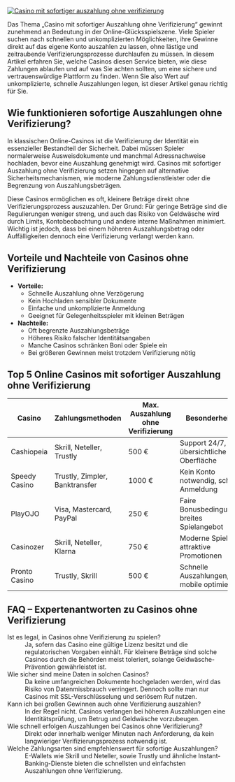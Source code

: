 [![Casino mit sofortiger auszahlung ohne verifizierung](https://123-caf.pages.dev/gitsignup.png)](https://vrmoo.ru/Bt82HjjY)

<p>Das Thema „Casino mit sofortiger Auszahlung ohne Verifizierung“ gewinnt zunehmend an Bedeutung in der Online-Glücksspielszene. Viele Spieler suchen nach schnellen und unkomplizierten Möglichkeiten, ihre Gewinne direkt auf das eigene Konto auszahlen zu lassen, ohne lästige und zeitraubende Verifizierungsprozesse durchlaufen zu müssen. In diesem Artikel erfahren Sie, welche Casinos diesen Service bieten, wie diese Zahlungen ablaufen und auf was Sie achten sollten, um eine sichere und vertrauenswürdige Plattform zu finden. Wenn Sie also Wert auf unkomplizierte, schnelle Auszahlungen legen, ist dieser Artikel genau richtig für Sie.</p>  <h2>Wie funktionieren sofortige Auszahlungen ohne Verifizierung?</h2> <p>In klassischen Online-Casinos ist die Verifizierung der Identität ein essenzieller Bestandteil der Sicherheit. Dabei müssen Spieler normalerweise Ausweisdokumente und manchmal Adressnachweise hochladen, bevor eine Auszahlung genehmigt wird. Casinos mit sofortiger Auszahlung ohne Verifizierung setzen hingegen auf alternative Sicherheitsmechanismen, wie moderne Zahlungsdienstleister oder die Begrenzung von Auszahlungsbeträgen.</p> <p>Diese Casinos ermöglichen es oft, kleinere Beträge direkt ohne Verifizierungsprozess auszuzahlen. Der Grund: Für geringe Beträge sind die Regulierungen weniger streng, und auch das Risiko von Geldwäsche wird durch Limits, Kontobeobachtung und andere interne Maßnahmen minimiert. Wichtig ist jedoch, dass bei einem höheren Auszahlungsbetrag oder Auffälligkeiten dennoch eine Verifizierung verlangt werden kann.</p>  <h2>Vorteile und Nachteile von Casinos ohne Verifizierung</h2> <ul>   <li><strong>Vorteile:</strong>     <ul>       <li>Schnelle Auszahlung ohne Verzögerung</li>       <li>Kein Hochladen sensibler Dokumente</li>       <li>Einfache und unkomplizierte Anmeldung</li>       <li>Geeignet für Gelegenheitsspieler mit kleinen Beträgen</li>     </ul>   </li>   <li><strong>Nachteile:</strong>     <ul>       <li>Oft begrenzte Auszahlungsbeträge</li>       <li>Höheres Risiko falscher Identitätsangaben</li>       <li>Manche Casinos schränken Boni oder Spiele ein</li>       <li>Bei größeren Gewinnen meist trotzdem Verifizierung nötig</li>     </ul>   </li> </ul>  <h2>Top 5 Online Casinos mit sofortiger Auszahlung ohne Verifizierung</h2> <table>   <thead>     <tr>       <th>Casino</th>       <th>Zahlungsmethoden</th>       <th>Max. Auszahlung ohne Verifizierung</th>       <th>Besonderheiten</th>     </tr>   </thead>   <tbody>     <tr>       <td>Cashiopeia</td>       <td>Skrill, Neteller, Trustly</td>       <td>500 €</td>       <td>Support 24/7, übersichtliche Oberfläche</td>     </tr>     <tr>       <td>Speedy Casino</td>       <td>Trustly, Zimpler, Banktransfer</td>       <td>1000 €</td>       <td>Kein Konto notwendig, schnelle Anmeldung</td>     </tr>     <tr>       <td>PlayOJO</td>       <td>Visa, Mastercard, PayPal</td>       <td>250 €</td>       <td>Faire Bonusbedingungen, breites Spielangebot</td>     </tr>     <tr>       <td>Casinozer</td>       <td>Skrill, Neteller, Klarna</td>       <td>750 €</td>       <td>Moderne Spiele, attraktive Promotionen</td>     </tr>     <tr>       <td>Pronto Casino</td>       <td>Trustly, Skrill</td>       <td>500 €</td>       <td>Schnelle Auszahlungen, mobile optimiert</td>     </tr>   </tbody> </table>  <h2>FAQ – Expertenantworten zu Casinos ohne Verifizierung</h2> <dl>   <dt>Ist es legal, in Casinos ohne Verifizierung zu spielen?</dt>   <dd>Ja, sofern das Casino eine gültige Lizenz besitzt und die regulatorischen Vorgaben einhält. Für kleinere Beträge sind solche Casinos durch die Behörden meist toleriert, solange Geldwäsche-Prävention gewährleistet ist.</dd>      <dt>Wie sicher sind meine Daten in solchen Casinos?</dt>   <dd>Da keine umfangreichen Dokumente hochgeladen werden, wird das Risiko von Datenmissbrauch verringert. Dennoch sollte man nur Casinos mit SSL-Verschlüsselung und seriösem Ruf nutzen.</dd>      <dt>Kann ich bei großen Gewinnen auch ohne Verifizierung auszahlen?</dt>   <dd>In der Regel nicht. Casinos verlangen bei höheren Auszahlungen eine Identitätsprüfung, um Betrug und Geldwäsche vorzubeugen.</dd>      <dt>Wie schnell erfolgen Auszahlungen bei Casinos ohne Verifizierung?</dt>   <dd>Direkt oder innerhalb weniger Minuten nach Anforderung, da kein langwieriger Verifizierungsprozess notwendig ist.</dd>      <dt>Welche Zahlungsarten sind empfehlenswert für sofortige Auszahlungen?</dt>   <dd>E-Wallets wie Skrill und Neteller, sowie Trustly und ähnliche Instant-Banking-Dienste bieten die schnellsten und einfachsten Auszahlungen ohne Verifizierung.</dd> </dl>